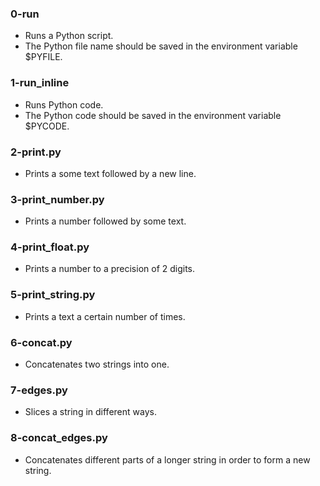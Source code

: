 ### 0-run
- Runs a Python script.
- The Python file name should be saved in the environment variable $PYFILE.
### 1-run_inline
- Runs Python code.
- The Python code should be saved in the environment variable $PYCODE.
### 2-print.py
- Prints a some text followed by a new line.
### 3-print_number.py
- Prints a number followed by some text.
### 4-print_float.py
- Prints a number to a precision of 2 digits.
### 5-print_string.py
- Prints a text a certain number of times.
### 6-concat.py
- Concatenates two strings into one.
### 7-edges.py
- Slices a string in different ways.
### 8-concat_edges.py
- Concatenates different parts of a longer string in order to form a new string.
